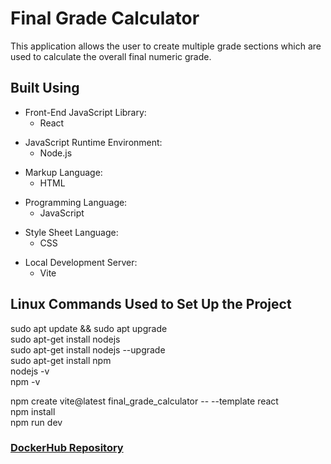 # Final Grade Calculator

This application allows the user to create multiple grade sections which are used to calculate the overall final numeric grade.

## Built Using
- Front-End JavaScript Library:
  - React
<p>

- JavaScript Runtime Environment:
  - Node.js
<p>

- Markup Language:
  - HTML
<p>

- Programming Language:
  - JavaScript
<p>

- Style Sheet Language:
  - CSS
<p>

- Local Development Server:
  - Vite

## Linux Commands Used to Set Up the Project
sudo apt update && sudo apt upgrade<br>
sudo apt-get install nodejs<br>
sudo apt-get install nodejs --upgrade<br>
sudo apt-get install npm<br>
nodejs -v<br>
npm -v<br>

npm create vite@latest final_grade_calculator -- --template react<br>
npm install<br>
npm run dev

### [DockerHub Repository](https://hub.docker.com/r/joec11/final-grade-calculator)
